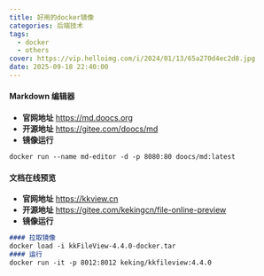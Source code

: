 ```yaml
---
title: 好用的docker镜像
categories: 后端技术
tags:
  - docker
  - others
cover: https://vip.helloimg.com/i/2024/01/13/65a270d4ec2d8.jpg
date: 2025-09-18 22:40:00
---
```




#### Markdown 编辑器
- **官网地址**  https://md.doocs.org
- **开源地址**  https://gitee.com/doocs/md
- **镜像运行** 
```
docker run --name md-editor -d -p 8080:80 doocs/md:latest
```

#### 文档在线预览
- **官网地址**  https://kkview.cn
- **开源地址**  https://gitee.com/kekingcn/file-online-preview
- **镜像运行** 
```markdown
#### 拉取镜像
docker load -i kkFileView-4.4.0-docker.tar
#### 运行
docker run -it -p 8012:8012 keking/kkfileview:4.4.0
```




